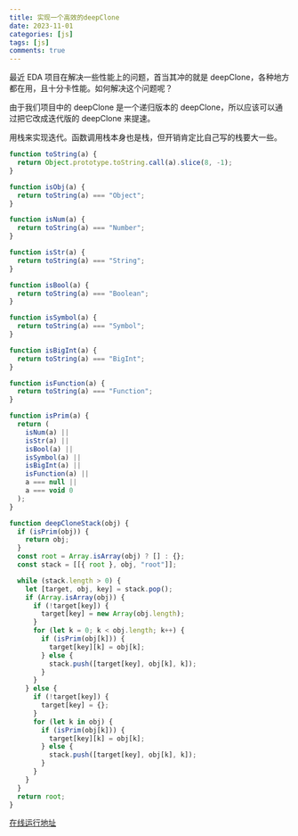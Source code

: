 ```yaml
---
title: 实现一个高效的deepClone
date: 2023-11-01
categories: [js]
tags: [js]
comments: true
---
```


最近 EDA 项目在解决一些性能上的问题，首当其冲的就是 deepClone，各种地方都在用，且十分卡性能。如何解决这个问题呢？

由于我们项目中的 deepClone 是一个递归版本的 deepClone，所以应该可以通过把它改成迭代版的 deepClone 来提速。

用栈来实现迭代。函数调用栈本身也是栈，但开销肯定比自己写的栈要大一些。

<!-- more -->

```javascript
function toString(a) {
  return Object.prototype.toString.call(a).slice(8, -1);
}

function isObj(a) {
  return toString(a) === "Object";
}

function isNum(a) {
  return toString(a) === "Number";
}

function isStr(a) {
  return toString(a) === "String";
}

function isBool(a) {
  return toString(a) === "Boolean";
}

function isSymbol(a) {
  return toString(a) === "Symbol";
}

function isBigInt(a) {
  return toString(a) === "BigInt";
}

function isFunction(a) {
  return toString(a) === "Function";
}

function isPrim(a) {
  return (
    isNum(a) ||
    isStr(a) ||
    isBool(a) ||
    isSymbol(a) ||
    isBigInt(a) ||
    isFunction(a) ||
    a === null ||
    a === void 0
  );
}

function deepCloneStack(obj) {
  if (isPrim(obj)) {
    return obj;
  }
  const root = Array.isArray(obj) ? [] : {};
  const stack = [[{ root }, obj, "root"]];

  while (stack.length > 0) {
    let [target, obj, key] = stack.pop();
    if (Array.isArray(obj)) {
      if (!target[key]) {
        target[key] = new Array(obj.length);
      }
      for (let k = 0; k < obj.length; k++) {
        if (isPrim(obj[k])) {
          target[key][k] = obj[k];
        } else {
          stack.push([target[key], obj[k], k]);
        }
      }
    } else {
      if (!target[key]) {
        target[key] = {};
      }
      for (let k in obj) {
        if (isPrim(obj[k])) {
          target[key][k] = obj[k];
        } else {
          stack.push([target[key], obj[k], k]);
        }
      }
    }
  }
  return root;
}
```

[在线运行地址](https://replit.com/@liuqinh2s/deepClone#script.js)
